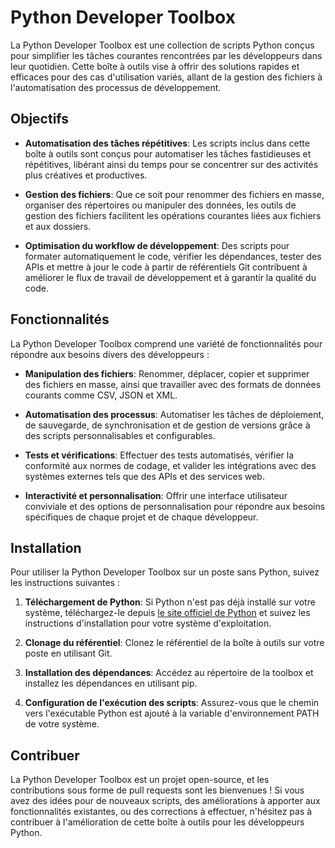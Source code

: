 # Python Developer Toolbox

La Python Developer Toolbox est une collection de scripts Python conçus pour simplifier les tâches courantes rencontrées par les développeurs dans leur quotidien. Cette boîte à outils vise à offrir des solutions rapides et efficaces pour des cas d'utilisation variés, allant de la gestion des fichiers à l'automatisation des processus de développement.

## Objectifs

- **Automatisation des tâches répétitives**: Les scripts inclus dans cette boîte à outils sont conçus pour automatiser les tâches fastidieuses et répétitives, libérant ainsi du temps pour se concentrer sur des activités plus créatives et productives.

- **Gestion des fichiers**: Que ce soit pour renommer des fichiers en masse, organiser des répertoires ou manipuler des données, les outils de gestion des fichiers facilitent les opérations courantes liées aux fichiers et aux dossiers.

- **Optimisation du workflow de développement**: Des scripts pour formater automatiquement le code, vérifier les dépendances, tester des APIs et mettre à jour le code à partir de référentiels Git contribuent à améliorer le flux de travail de développement et à garantir la qualité du code.

## Fonctionnalités

La Python Developer Toolbox comprend une variété de fonctionnalités pour répondre aux besoins divers des développeurs :

- **Manipulation des fichiers**: Renommer, déplacer, copier et supprimer des fichiers en masse, ainsi que travailler avec des formats de données courants comme CSV, JSON et XML.

- **Automatisation des processus**: Automatiser les tâches de déploiement, de sauvegarde, de synchronisation et de gestion de versions grâce à des scripts personnalisables et configurables.

- **Tests et vérifications**: Effectuer des tests automatisés, vérifier la conformité aux normes de codage, et valider les intégrations avec des systèmes externes tels que des APIs et des services web.

- **Interactivité et personnalisation**: Offrir une interface utilisateur conviviale et des options de personnalisation pour répondre aux besoins spécifiques de chaque projet et de chaque développeur.

## Installation

Pour utiliser la Python Developer Toolbox sur un poste sans Python, suivez les instructions suivantes :

1. **Téléchargement de Python**: Si Python n'est pas déjà installé sur votre système, téléchargez-le depuis [le site officiel de Python](https://www.python.org/downloads/) et suivez les instructions d'installation pour votre système d'exploitation.

2. **Clonage du référentiel**: Clonez le référentiel de la boîte à outils sur votre poste en utilisant Git.

3. **Installation des dépendances**: Accédez au répertoire de la toolbox et installez les dépendances en utilisant pip.

4. **Configuration de l'exécution des scripts**: Assurez-vous que le chemin vers l'exécutable Python est ajouté à la variable d'environnement PATH de votre système.

## Contribuer

La Python Developer Toolbox est un projet open-source, et les contributions sous forme de pull requests sont les bienvenues ! Si vous avez des idées pour de nouveaux scripts, des améliorations à apporter aux fonctionnalités existantes, ou des corrections à effectuer, n'hésitez pas à contribuer à l'amélioration de cette boîte à outils pour les développeurs Python.
